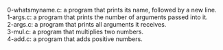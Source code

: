 0-whatsmyname.c: a program that prints its name, followed by a new line.
<br>1-args.c: a program that prints the number of arguments passed into it.
<br>2-args.c: a program that prints all arguments it receives.
<br>3-mul.c: a program that multiplies two numbers.
<br>4-add.c: a program that adds positive numbers.
